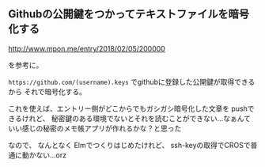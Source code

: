 ## Githubの公開鍵をつかってテキストファイルを暗号化する

http://www.mpon.me/entry/2018/02/05/200000

を参考に。

`https://github.com/(username).keys` でgithubに登録した公開鍵が取得できるから
それで暗号化する。

これを使えば、エントリー側がどこからでもガシガシ暗号化した文章を
pushできるけれど、
秘密鍵のある環境でないとそれを読むことができない…なぁんて
いい感じの秘密のメモ帳アプリが作れるかな？と思った

なので、
なんとなく Elmでつくりはじめたけれど、
ssh-keyの取得でCROSで普通に動かない...orz
